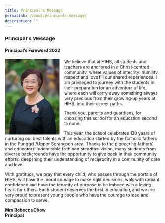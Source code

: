 ```yaml
---
title: Principal's Message
permalink: /about/principals-message/
description: ""
---
```

### **Principal's Message**

#### **Principal’s Foreword 2022**

<img src="/images/principal.jpg" style="width:35%;margin-right:15px;" align = "left">
We believe that at HIHS, all students and teachers are anchored in a Christ-centred community, where values of integrity, humility, respect and love fill our shared experiences. I am privileged to journey with the students in their preparation for an adventure of life, where each will carry away something always very precious from their growing-up years at HIHS, into their career paths. 

Thank you, parents and guardians, for choosing this school for an education second to none.

This year, the school celebrates 130 years of nurturing our best talents with an education started by the Catholic fathers in the Punggol /Upper Serangoon area. Thanks to the pioneering fathers’ and educators’ indomitable faith and steadfast vision, many students from diverse backgrounds have the opportunity to give back in their community efforts, deepening their understanding of reciprocity in a community of care and love.

With gratitude, we pray that every child, who passes through the portals of HIHS, will have the moral courage to make right decisions, walk with radiant confidence and have the tenacity of purpose to be imbued with a loving heart for others. Each student deserves the best in education, and we are very proud to present young people who have the courage to lead and compassion to serve.

**Mrs Rebecca Chew**<br>
**Principal**